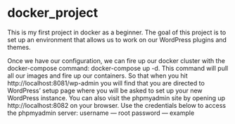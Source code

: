 # docker_project
This is my first project in docker as a beginner.
The goal of this project is to set up an environment that allows us to work on our WordPress plugins and themes.

Once we have our configuration, we can fire up our docker cluster with the docker-compose command: 
docker-compose up -d. 
This command will pull all our images and fire up our containers. So that when you hit
http://localhost:8081/wp-admin
you will find that you are directed to WordPress’ setup page where you will be asked to set up your new WordPress instance. 
You can also visit the phpmyadmin site by opening up http://localhost:8082 on your browser. 
Use the credentials below to access the phpmyadmin server:
username — root
password — example
